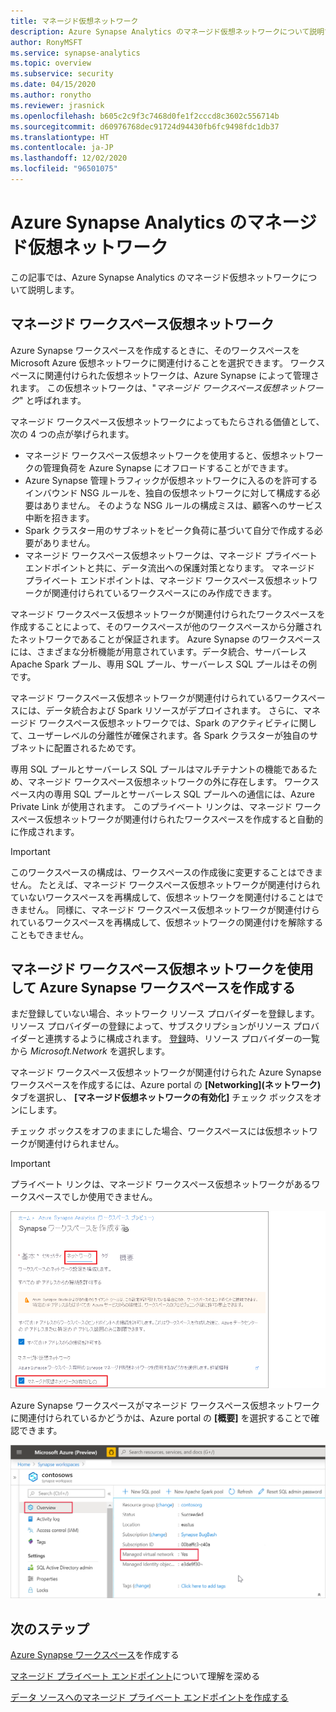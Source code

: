 ```yaml
---
title: マネージド仮想ネットワーク
description: Azure Synapse Analytics のマネージド仮想ネットワークについて説明する記事
author: RonyMSFT
ms.service: synapse-analytics
ms.topic: overview
ms.subservice: security
ms.date: 04/15/2020
ms.author: ronytho
ms.reviewer: jrasnick
ms.openlocfilehash: b605c2c9f3c7468d0fe1f2cccd8c3602c556714b
ms.sourcegitcommit: d60976768dec91724d94430fb6fc9498fdc1db37
ms.translationtype: HT
ms.contentlocale: ja-JP
ms.lasthandoff: 12/02/2020
ms.locfileid: "96501075"
---
```

# <a name="azure-synapse-analytics-managed-virtual-network"></a>Azure Synapse Analytics のマネージド仮想ネットワーク

この記事では、Azure Synapse Analytics のマネージド仮想ネットワークについて説明します。

## <a name="managed-workspace-virtual-network"></a>マネージド ワークスペース仮想ネットワーク

Azure Synapse ワークスペースを作成するときに、そのワークスペースを Microsoft Azure 仮想ネットワークに関連付けることを選択できます。 ワークスペースに関連付けられた仮想ネットワークは、Azure Synapse によって管理されます。 この仮想ネットワークは、"*マネージド ワークスペース仮想ネットワーク*" と呼ばれます。

マネージド ワークスペース仮想ネットワークによってもたらされる価値として、次の 4 つの点が挙げられます。

- マネージド ワークスペース仮想ネットワークを使用すると、仮想ネットワークの管理負荷を Azure Synapse にオフロードすることができます。
- Azure Synapse 管理トラフィックが仮想ネットワークに入るのを許可するインバウンド NSG ルールを、独自の仮想ネットワークに対して構成する必要はありません。 そのような NSG ルールの構成ミスは、顧客へのサービス中断を招きます。
- Spark クラスター用のサブネットをピーク負荷に基づいて自分で作成する必要がありません。
- マネージド ワークスペース仮想ネットワークは、マネージド プライベート エンドポイントと共に、データ流出への保護対策となります。 マネージド プライベート エンドポイントは、マネージド ワークスペース仮想ネットワークが関連付けられているワークスペースにのみ作成できます。

マネージド ワークスペース仮想ネットワークが関連付けられたワークスペースを作成することによって、そのワークスペースが他のワークスペースから分離されたネットワークであることが保証されます。 Azure Synapse のワークスペースには、さまざまな分析機能が用意されています。データ統合、サーバーレス Apache Spark プール、専用 SQL プール、サーバーレス SQL プールはその例です。

マネージド ワークスペース仮想ネットワークが関連付けられているワークスペースには、データ統合および Spark リソースがデプロイされます。 さらに、マネージド ワークスペース仮想ネットワークでは、Spark のアクティビティに関して、ユーザーレベルの分離性が確保されます。各 Spark クラスターが独自のサブネットに配置されるためです。

専用 SQL プールとサーバーレス SQL プールはマルチテナントの機能であるため、マネージド ワークスペース仮想ネットワークの外に存在します。 ワークスペース内の専用 SQL プールとサーバーレス SQL プールへの通信には、Azure Private Link が使用されます。 このプライベート リンクは、マネージド ワークスペース仮想ネットワークが関連付けられたワークスペースを作成すると自動的に作成されます。

>[!IMPORTANT]
>このワークスペースの構成は、ワークスペースの作成後に変更することはできません。 たとえば、マネージド ワークスペース仮想ネットワークが関連付けられていないワークスペースを再構成して、仮想ネットワークを関連付けることはできません。 同様に、マネージド ワークスペース仮想ネットワークが関連付けられているワークスペースを再構成して、仮想ネットワークの関連付けを解除することもできません。

## <a name="create-an-azure-synapse-workspace-with-a-managed-workspace-virtual-network"></a>マネージド ワークスペース仮想ネットワークを使用して Azure Synapse ワークスペースを作成する

まだ登録していない場合、ネットワーク リソース プロバイダーを登録します。 リソース プロバイダーの登録によって、サブスクリプションがリソース プロバイダーと連携するように構成されます。 [登録](https://docs.microsoft.com/azure/azure-resource-manager/management/resource-providers-and-types)時、リソース プロバイダーの一覧から *Microsoft.Network* を選択します。

マネージド ワークスペース仮想ネットワークが関連付けられた Azure Synapse ワークスペースを作成するには、Azure portal の **[Networking]\(ネットワーク\)** タブを選択し、 **[マネージド仮想ネットワークの有効化]** チェック ボックスをオンにします。

チェック ボックスをオフのままにした場合、ワークスペースには仮想ネットワークが関連付けられません。

>[!IMPORTANT]
>プライベート リンクは、マネージド ワークスペース仮想ネットワークがあるワークスペースでしか使用できません。

![マネージド ワークスペース仮想ネットワークを有効にする](./media/synapse-workspace-managed-vnet/enable-managed-vnet-1.png)


Azure Synapse ワークスペースがマネージド ワークスペース仮想ネットワークに関連付けられているかどうかは、Azure portal の **[概要]** を選択することで確認できます。

![Azure portal におけるワークスペースの概要](./media/synapse-workspace-managed-vnet/enable-managed-vnet-2.png)

## <a name="next-steps"></a>次のステップ

[Azure Synapse ワークスペース](../quickstart-create-workspace.md)を作成する

[マネージド プライベート エンドポイント](./synapse-workspace-managed-private-endpoints.md)について理解を深める

[データ ソースへのマネージド プライベート エンドポイントを作成する](./how-to-create-managed-private-endpoints.md)
